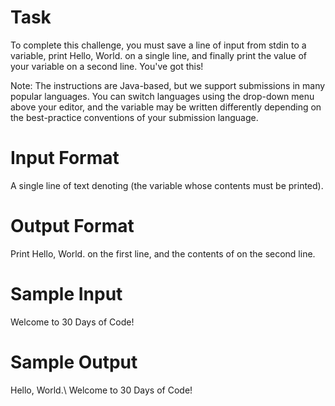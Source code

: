 # Task
To complete this challenge, you must save a line of input from stdin to a variable, print Hello, World. on a single line, and finally print the value of your variable on a second line.
You've got this!

Note: The instructions are Java-based, but we support submissions in many popular languages. You can switch languages using the drop-down menu above your editor, and the  variable may be written differently depending on the best-practice conventions of your submission language.

# Input Format

A single line of text denoting  (the variable whose contents must be printed).

# Output Format

Print Hello, World. on the first line, and the contents of  on the second line.

# Sample Input

Welcome to 30 Days of Code!

# Sample Output

Hello, World.\ 
Welcome to 30 Days of Code!
